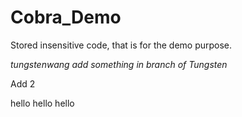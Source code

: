 # Cobra_Demo
Stored insensitive code, that is for the demo purpose. 


*tungstenwang add something in branch of Tungsten*

Add 2

hello hello hello
